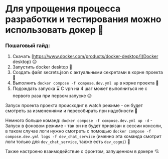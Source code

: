 # Для упрощения процесса разработки и тестирования можно использовать докер 🐳

### Пошаговый гайд:
1) Скачать [https://www.docker.com/products/docker-desktop/](Docker desktop) 😉
2) Запустить docker desktop 🤭
3) Создать файл secrets.json с актуальными секретами в корне проекта 🔐
4) Выполнить ```docker compose -f compose.dev.yml up``` в корне проекта 👾
5) Подождать запуска ⌛
С vpn на 4 шаг может выполниться не с первого раза при первом запуске 😥

Запуск проекта проекта происходит в watch режиме - он будет смотреть за изменениями и пересобирать при надобности 🤯

Немного больше команд:
```docker compose -f compose.dev.yml up -d``` - Запуск в фоновом режиме - так он не будет привязан к сессии консоли, в таком случае логи нужно смотреть с помощью ```docker compose -f compose.dev.yml logs -f dev_chat_service``` (именно эта команда смотрит логи только для ```dev_chat_service```, также есть ```dev_cogni```) 🫣

Также настроено взаимодействие с фронтом, запущенном в докере 💘